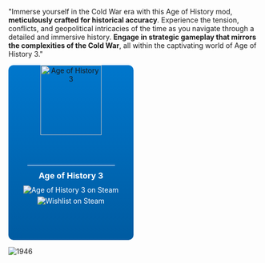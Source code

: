 "Immerse yourself in the Cold War era with this Age of History mod, **meticulously crafted for historical accuracy**.
Experience the tension, conflicts, and geopolitical intricacies of the time as you navigate through a detailed and immersive history. 
**Engage in strategic gameplay that mirrors the complexities of the Cold War**, all within the captivating world of Age of History 3."

<div align="center" style="position: relative; width: 250px; height: 350px; background: linear-gradient(to bottom, #0077cc, #005ba1); border-radius: 10px; overflow: hidden;">
  <a href="https://store.steampowered.com/app/2772750/Age_of_History_3/" style="text-decoration: none;">
    <img src="https://cdn.cloudflare.steamstatic.com/steam/apps/2772750/header.jpg?t=1706286405" alt="Age of History 3" style="width: 70%; max-height: 200px; border-bottom: 1px solid #fff;">
    <div style="padding: 10px; color: #fff;">
      <h3 style="margin: 0;">Age of History 3</h3>
      <img src="https://img.shields.io/badge/Play%20on%20Steam-Get%20Game-blue?style=for-the-badge&logo=steam" alt="Age of History 3 on Steam" style="margin-top: 10px;">
      <img src="https://img.shields.io/badge/Wishlist-Add%20to%20Wishlist-blue?style=for-the-badge&logo=steam" alt="Wishlist on Steam" style="margin-top: 5px;">
    </div>
  </a>
</div>




![1946](https://github.com/GDKAYKY/The-Iron-Curtain/assets/108950475/fff22ae5-e5a7-4ea5-904c-17553d66b7a4)
